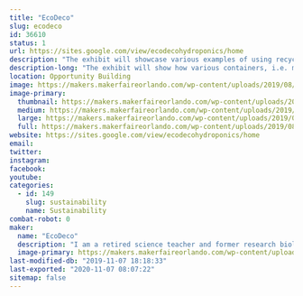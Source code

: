 ```yaml
---
title: "EcoDeco"
slug: ecodeco
id: 36610
status: 1
url: https://sites.google.com/view/ecodecohydroponics/home
description: "The exhibit will showcase various examples of using recycled containers for set and forget hydroponics."
description-long: "The exhibit will show how various containers, i.e. milk jugs, food delivery trays, storage boxes, can be used as growth containers for set and forget hydroponics. Additionally some containers are decoupaged with recycled materials as a means to add an artistic touch to a patio setting. The intent is to show how anyone, regardless of whether one lives in a house or an apartment, can grow their own food."
location: Opportunity Building
image: https://makers.makerfaireorlando.com/wp-content/uploads/2019/08/IMG_2835-2-854x1024.jpg
image-primary:
  thumbnail: https://makers.makerfaireorlando.com/wp-content/uploads/2019/08/IMG_2835-2-150x150.jpg
  medium: https://makers.makerfaireorlando.com/wp-content/uploads/2019/08/IMG_2835-2-250x300.jpg
  large: https://makers.makerfaireorlando.com/wp-content/uploads/2019/08/IMG_2835-2-854x1024.jpg
  full: https://makers.makerfaireorlando.com/wp-content/uploads/2019/08/IMG_2835-2.jpg
website: https://sites.google.com/view/ecodecohydroponics/home
email: 
twitter: 
instagram: 
facebook: 
youtube: 
categories:
  - id: 149
    slug: sustainability
    name: Sustainability
combat-robot: 0
maker:
  name: "EcoDeco"
  description: "I am a retired science teacher and former research biologist. In my retirement, I have explored a number of interests, gardening being one of them. In 2013, I became a master gardener for Seminole county. I have been involved in a variety of projects and one of my favorites is \"set and forget\" hydroponics. With this interest and my passion for promoting recycling, I have put a different spin on the method in an attempt to make it visually appealing and practical for anyone to grow their own food. "
  image-primary: https://makers.makerfaireorlando.com/wp-content/uploads/2019/08/DSC_1348-683x1024.jpg
last-modified-db: "2019-11-07 18:18:33"
last-exported: "2020-11-07 08:07:22"
sitemap: false
---
```

